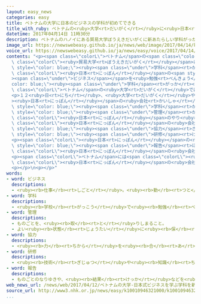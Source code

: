 ```yaml
---
layout: easy_news
categories: easy
title: ベトナムの大学に日本のビジネスの学科が初めてできる
title_with_ruby: ベトナムの<ruby>大学<rt>だいがく</rt></ruby>に<ruby>日本<rt>にっぽん</rt></ruby>のビジネスの<ruby>学科<rt>がっか</rt></ruby>が<ruby>初<rt>はじ</rt></ruby>めてできる
datetime: 2017年04月14日 11時30分
description: ベトナムのハノイにある貿易大学ぼうえきだいがくに新あたらしい学科がっかができました。
image_url: https://newswebeasy.github.io/ja/news/web/image/2017/04/14/k10010946321000.jpg
voice_url: https://newswebeasy.github.io/ja/news/easy/voice/2017/04/14/k10010946321000.mp3
contents: "<p><span class=\"colorL\">ベトナム</span>の<span class=\"colorL\">ハノイ</span>にある<span\
  \ class=\"colorC\"><ruby>貿易大学<rt>ぼうえきだいがく</rt></ruby></span>に<ruby>新<rt>あたら</rt></ruby>しい<span\
  \ style=\"color: blue;\"><ruby><span class=\"under\">学科</span><rt>がっか</rt></ruby></span>ができました。<span\
  \ class=\"colorL\"><ruby>日本<rt>にっぽん</rt></ruby></span>の<span style=\"color: blue;\"\
  ><span class=\"under\">ビジネス</span></span>を<ruby>勉強<rt>べんきょう</rt></ruby>する<span style=\"\
  color: blue;\"><ruby><span class=\"under\">学科</span><rt>がっか</rt></ruby></span>で、<span\
  \ class=\"colorL\">ベトナム</span>の<ruby>大学<rt>だいがく</rt></ruby>では<ruby>初<rt>はじ</rt></ruby>めてです。<ruby>授業<rt>じゅぎょう</rt></ruby>は９<ruby>月<rt>がつ</rt></ruby>から<ruby>始<rt>はじ</rt></ruby>まります。</p>\n\
  <p>１２<ruby>日<rt>にち</rt></ruby>、<ruby>大学<rt>だいがく</rt></ruby>や<span class=\"colorL\"\
  ><ruby>日本<rt>にっぽん</rt></ruby></span>の<ruby>会社<rt>かいしゃ</rt></ruby>の<ruby>人<rt>ひと</rt></ruby>が１００<ruby>人<rt>にん</rt></ruby>ぐらい<ruby>集<rt>あつ</rt></ruby>まって、<ruby>新<rt>あたら</rt></ruby>しい<span\
  \ style=\"color: blue;\"><ruby><span class=\"under\">学科</span><rt>がっか</rt></ruby></span>の<ruby>説明会<rt>せつめいかい</rt></ruby>がありました。１<ruby>年<rt>ねん</rt></ruby>の<ruby>半分<rt>はんぶん</rt></ruby>ぐらいの<ruby>授業<rt>じゅぎょう</rt></ruby>で、<ruby>物<rt>もの</rt></ruby>を<ruby>作<rt>つく</rt></ruby>るときや<ruby>工場<rt>こうじょう</rt></ruby>を<span\
  \ style=\"color: blue;\"><ruby><span class=\"under\">管理</span><rt>かんり</rt></ruby></span>するときの<span\
  \ class=\"colorL\"><ruby>日本<rt>にっぽん</rt></ruby></span>のやり<ruby>方<rt>かた</rt></ruby>を<ruby>教<rt>おし</rt></ruby>えます。<ruby>大学<rt>だいがく</rt></ruby>の<ruby>人<rt>ひと</rt></ruby>は、<span\
  \ class=\"colorL\"><ruby>日本<rt>にっぽん</rt></ruby></span>の<ruby>会社<rt>かいしゃ</rt></ruby>に<span\
  \ style=\"color: blue;\"><ruby><span class=\"under\">協力</span><rt>きょうりょく</rt></ruby></span>してもらって１<ruby>年生<rt>ねんせい</rt></ruby>から<ruby>仕事<rt>しごと</rt></ruby>の<span\
  \ style=\"color: blue;\"><ruby><span class=\"under\">研修</span><rt>けんしゅう</rt></ruby></span>をしたいと<ruby>話<rt>はな</rt></ruby>しました。</p>\n\
  <p><span class=\"colorL\"><ruby>日本<rt>にっぽん</rt></ruby></span>の<ruby>会社<rt>かいしゃ</rt></ruby>の<ruby>人<rt>ひと</rt></ruby>は「<ruby>仕事<rt>しごと</rt></ruby>の<ruby>場所<rt>ばしょ</rt></ruby>をきれいに<ruby>片<rt>かた</rt></ruby>づけたり、<span\
  \ style=\"color: blue;\"><ruby><span class=\"under\">報告</span><rt>ほうこく</rt></ruby></span>や<ruby>連絡<rt>れんらく</rt></ruby>をしたりすることが<span\
  \ class=\"colorL\"><ruby>日本<rt>にっぽん</rt></ruby></span>の<ruby>会社<rt>かいしゃ</rt></ruby>では<ruby>大事<rt>だいじ</rt></ruby>だと<ruby>知<rt>し</rt></ruby>ってほしいです」と<ruby>言<rt>い</rt></ruby>いました。</p>\n\
  <p><span class=\"colorL\">ベトナム</span>には<span class=\"colorL\"><ruby>日本<rt>にっぽん</rt></ruby></span>の<ruby>会社<rt>かいしゃ</rt></ruby>が１０<ruby>年<rt>ねん</rt></ruby><ruby>前<rt>まえ</rt></ruby>の３<ruby>倍<rt>ばい</rt></ruby>の１６００<ruby>以上<rt>いじょう</rt></ruby>あります。<span\
  \ class=\"colorL\"><ruby>日本<rt>にっぽん</rt></ruby></span>の<ruby>会社<rt>かいしゃ</rt></ruby>は、<ruby>会社<rt>かいしゃ</rt></ruby>の<ruby>役<rt>やく</rt></ruby>に<ruby>立<rt>た</rt></ruby>つ<ruby>人<rt>ひと</rt></ruby>を<ruby>大学<rt>だいがく</rt></ruby>で<ruby>育<rt>そだ</rt></ruby>ててほしいと<ruby>考<rt>かんが</rt></ruby>えています。</p>\n\
  <p></p>\n<p></p>"
words:
- word: ビジネス
  descriptions:
  - <ruby><rb>仕事</rb><rt>しごと</rt></ruby>。<ruby><rb>勤</rb><rt>つと</rt></ruby>め。<ruby><rb>商売</rb><rt>しょうばい</rt></ruby>。
- word: 学科
  descriptions:
  - <ruby><rb>学校</rb><rt>がっこう</rt></ruby>で<ruby><rb>勉強</rb><rt>べんきょう</rt></ruby>する<ruby><rb>科目</rb><rt>かもく</rt></ruby>。<ruby><rb>例</rb><rt>たと</rt></ruby>えば、<ruby><rb>国語</rb><rt>こくご</rt></ruby>・<ruby><rb>算数</rb><rt>さんすう</rt></ruby>・<ruby><rb>音楽</rb><rt>おんがく</rt></ruby>など。
- word: 管理
  descriptions:
  - ものごとを、<ruby><rb>取</rb><rt>と</rt></ruby>りしまること。
  - よい<ruby><rb>状態</rb><rt>じょうたい</rt></ruby>に<ruby><rb>保</rb><rt>たも</rt></ruby>つこと。
- word: 協力
  descriptions:
  - <ruby><rb>力</rb><rt>ちから</rt></ruby>を<ruby><rb>合</rb><rt>あ</rt></ruby>わせて、ものごとを<ruby><rb>行</rb><rt>おこな</rt></ruby>うこと。
- word: 研修
  descriptions:
  - <ruby><rb>技術</rb><rt>ぎじゅつ</rt></ruby>や<ruby><rb>知識</rb><rt>ちしき</rt></ruby>を<ruby><rb>高</rb><rt>たか</rt></ruby>めるために、<ruby><rb>特別</rb><rt>とくべつ</rt></ruby>な<ruby><rb>勉強</rb><rt>べんきょう</rt></ruby>や<ruby><rb>実習</rb><rt>じっしゅう</rt></ruby>をすること。
- word: 報告
  descriptions:
  - ものごとのなりゆきや、<ruby><rb>結果</rb><rt>けっか</rt></ruby>などを<ruby><rb>知</rb><rt>し</rt></ruby>らせること。また、その<ruby><rb>内容</rb><rt>ないよう</rt></ruby>。
web_news_url: /news/web/2017/04/12/ベトナムの大学-日本式ビジネスを学ぶ学科を新設へ/
source_url: http://www3.nhk.or.jp/news/easy/k10010946321000/k10010946321000.html
...
```

